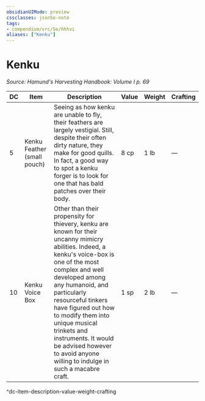 ```yaml
---
obsidianUIMode: preview
cssclasses: json5e-note
tags:
- compendium/src/5e/hhhvi
aliases: ["Kenku"]
---
```

# Kenku
*Source: Hamund's Harvesting Handbook: Volume I p. 69* 

| DC | Item | Description | Value | Weight | Crafting |
|----|------|-------------|-------|--------|----------|
| 5 | Kenku Feather (small pouch) | Seeing as how kenku are unable to fly, their feathers are largely vestigial. Still, despite their often dirty nature, they make for good quills. In fact, a good way to spot a kenku forger is to look for one that has bald patches over their body. | 8 cp | 1 lb | — |
| 10 | Kenku Voice Box | Other than their propensity for thievery, kenku are known for their uncanny mimicry abilities. Indeed, a kenku's voice-box is one of the most complex and well developed among any humanoid, and particularly resourceful tinkers have figured out how to modify them into unique musical trinkets and instruments. It would be advised however to avoid anyone willing to indulge in such a macabre craft. | 1 sp | 2 lb | — |
^dc-item-description-value-weight-crafting